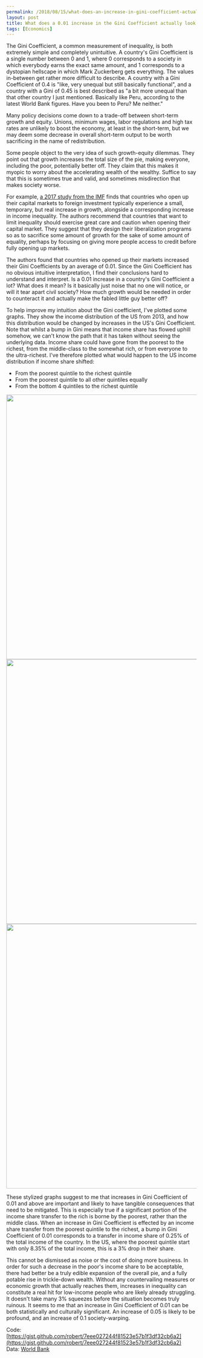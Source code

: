 ```yaml
---
permalink: /2018/08/15/what-does-an-increase-in-gini-coefficient-actually-look-like
layout: post
title: What does a 0.01 increase in the Gini Coefficient actually look like?
tags: [Economics]
---
```

The Gini Coefficient, a common measurement of inequality, is both extremely simple and completely unintuitive. A country's Gini Coefficient is a single number between 0 and 1, where 0 corresponds to a society in which everybody earns the exact same amount, and 1 corresponds to a dystopian hellscape in which Mark Zuckerberg gets everything. The values in-between get rather more difficult to describe. A country with a Gini Coefficient of 0.4 is "like, very unequal but still basically functional", and a country with a Gini of 0.45 is best described as "a bit more unequal than that other country I just mentioned. Basically like Peru, according to the latest World Bank figures. Have you been to Peru? Me neither."

Many policy decisions come down to a trade-off between short-term growth and equity. Unions, minimum wages, labor regulations and high tax rates are unlikely to boost the economy, at least in the short-term, but we may deem some decrease in overall short-term output to be worth sacrificing in the name of redistribution.

Some people object to the very idea of such growth-equity dilemmas. They point out that growth increases the total size of the pie, making everyone, including the poor, potentially better off. They claim that this makes it myopic to worry about the accelerating wealth of the wealthy. Suffice to say that this is sometimes true and valid, and sometimes misdirection that makes society worse.

For example, [a 2017 study from the IMF](https://blogs.imf.org/2015/11/24/openness-and-inequality-distributional-impacts-of-capital-account-liberalization/#more-10715) finds that countries who open up their capital markets to foreign investment typically experience a small, temporary, but real increase in growth, alongside a corresponding increase in income inequality. The authors recommend that countries that want to limit inequality should exercise great care and caution when opening their capital market. They suggest that they design their liberalization programs so as to sacrifice some amount of growth for the sake of some amount of equality, perhaps by focusing on giving more people access to credit before fully opening up markets.

The authors found that countries who opened up their markets increased their Gini Coefficients by an average of 0.01. Since the Gini Coefficient has no obvious intuitive interpretation, I find their conclusions hard to understand and interpret. Is a 0.01 increase in a country's Gini Coefficient a lot? What does it mean? Is it basically just noise that no one will notice, or will it tear apart civil society? How much growth would be needed in order to counteract it and actually make the fabled little guy better off?

To help improve my intuition about the Gini coefficient, I've plotted some graphs. They show the income distribution of the US from 2013, and how this distribution would be changed by increases in the US's Gini Coefficient. Note that whilst a bump in Gini means that income share has flowed uphill somehow, we can't know the path that it has taken without seeing the underlying data. Income share could have gone from the poorest to the richest, from the middle-class to the somewhat rich, or from everyone to the ultra-richest. I've therefore plotted what would happen to the US income distribution if income share shifted:

* From the poorest quintile to the richest quintile
* From the poorest quintile to all other quintiles equally
* From the bottom 4 quintiles to the richest quintile

<p align="center">
<img src="/images/gini-poorest-to-richest.jpg" width="700" />
<img src="/images/gini-poorest-to-everyone.jpg" width="700" />
<img src="/images/gini-everyone-to-rich.jpg" width="700" />
</p>

These stylized graphs suggest to me that increases in Gini Coefficient of 0.01 and above are important and likely to have tangible consequences that need to be mitigated. This is especially true if a significant portion of the income share transfer to the rich is borne by the poorest, rather than the middle class. When an increase in Gini Coefficient is effected by an income share transfer from the poorest quintile to the richest, a bump in Gini Coefficient of 0.01 corresponds to a transfer in income share of 0.25% of the total income of the country. In the US, where the poorest quintile start with only 8.35% of the total income, this is a 3% drop in their share.

This cannot be dismissed as noise or the cost of doing more business. In order for such a decrease in the poor's income share to be acceptable, there had better be a truly edible expansion of the overall pie, and a fully potable rise in trickle-down wealth. Without any countervailing measures or economic growth that actually reaches them, increases in inequality can constitute a real hit for low-income people who are likely already struggling. It doesn't take many 3% squeezes before the situation becomes truly ruinous. It seems to me that an increase in Gini Coefficient of 0.01 can be both statistically and culturally significant. An increase of 0.05 is likely to be profound, and an increase of 0.1 society-warping.

Code: [https://gist.github.com/robert/7eee027244f81523e57b1f3df32cb6a2](https://gist.github.com/robert/7eee027244f81523e57b1f3df32cb6a2)<br/>
Data: [World Bank](http://databank.worldbank.org/data/reports.aspx?source=world-development-indicators)

